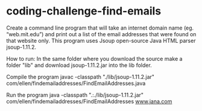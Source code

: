# coding-challenge-find-emails
Create a command line program that will take an internet domain name (eg. “web.mit.edu”) and print out a list of the email addresses that were found on that website only.
This program uses Jsoup open-source Java HTML parser jsoup-1.11.2. 

How to run:
In the same folder where you download the source make a folder "lib" and download jsoup-1.11.2.jar into the lib folder.

Compile the program
javac -classpath "./lib/jsoup-1.11.2.jar" com/ellen/findemailaddresses/FindEmailAddresses.java

Run the program
 java -classpath ".:./lib/jsoup-1.11.2.jar" com/ellen/findemailaddresses/FindEmailAddresses www.jana.com
